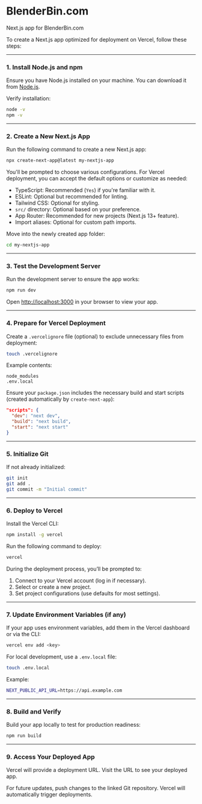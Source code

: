 # BlenderBin.com
Next.js app for BlenderBin.com



To create a Next.js app optimized for deployment on Vercel, follow these steps:

---

### **1. Install Node.js and npm**
Ensure you have Node.js installed on your machine. You can download it from [Node.js](https://nodejs.org/).

Verify installation:
```bash
node -v
npm -v
```

---

### **2. Create a New Next.js App**
Run the following command to create a new Next.js app:
```bash
npx create-next-app@latest my-nextjs-app
```

You'll be prompted to choose various configurations. For Vercel deployment, you can accept the default options or customize as needed:
- TypeScript: Recommended (`Yes`) if you're familiar with it.
- ESLint: Optional but recommended for linting.
- Tailwind CSS: Optional for styling.
- `src/` directory: Optional based on your preference.
- App Router: Recommended for new projects (Next.js 13+ feature).
- Import aliases: Optional for custom path imports.

Move into the newly created app folder:
```bash
cd my-nextjs-app
```

---

### **3. Test the Development Server**
Run the development server to ensure the app works:
```bash
npm run dev
```
Open [http://localhost:3000](http://localhost:3000) in your browser to view your app.

---

### **4. Prepare for Vercel Deployment**
Create a `.vercelignore` file (optional) to exclude unnecessary files from deployment:
```bash
touch .vercelignore
```
Example contents:
```
node_modules
.env.local
```

Ensure your `package.json` includes the necessary build and start scripts (created automatically by `create-next-app`):
```json
"scripts": {
  "dev": "next dev",
  "build": "next build",
  "start": "next start"
}
```

---

### **5. Initialize Git**
If not already initialized:
```bash
git init
git add .
git commit -m "Initial commit"
```

---

### **6. Deploy to Vercel**
Install the Vercel CLI:
```bash
npm install -g vercel
```

Run the following command to deploy:
```bash
vercel
```

During the deployment process, you’ll be prompted to:
1. Connect to your Vercel account (log in if necessary).
2. Select or create a new project.
3. Set project configurations (use defaults for most settings).

---

### **7. Update Environment Variables (if any)**
If your app uses environment variables, add them in the Vercel dashboard or via the CLI:
```bash
vercel env add <key>
```

For local development, use a `.env.local` file:
```bash
touch .env.local
```

Example:
```bash
NEXT_PUBLIC_API_URL=https://api.example.com
```

---

### **8. Build and Verify**
Build your app locally to test for production readiness:
```bash
npm run build
```

---

### **9. Access Your Deployed App**
Vercel will provide a deployment URL. Visit the URL to see your deployed app.

For future updates, push changes to the linked Git repository. Vercel will automatically trigger deployments.